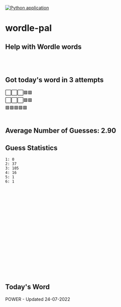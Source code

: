 [![Python application](https://github.com/schleising/wordle-pal/actions/workflows/python-app.yml/badge.svg)](https://github.com/schleising/wordle-pal/actions/workflows/python-app.yml)
# wordle-pal
## Help with Wordle words
</br>
</br>

## Got today's word in 3 attempts</br>
⬜⬜⬜🟩🟩\
⬜⬜⬜🟩🟩\
🟩🟩🟩🟩🟩\
</br>
## Average Number of Guesses: 2.90</br>
## Guess Statistics</br>
    1: 0
    2: 37
    3: 105
    4: 16
    5: 1
    6: 1
</br>
</br>
</br>
</br>
</br>
</br>
</br>
</br>
</br>
</br>
</br>
</br>
</br>
</br>
</br>
</br>

## Today's Word
POWER - Updated 24-07-2022
